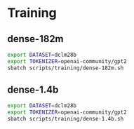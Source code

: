 # Training

## dense-182m

```bash
export DATASET=dclm28b
export TOKENIZER=openai-community/gpt2
sbatch scripts/training/dense-182m.sh
```

## dense-1.4b

```bash
export DATASET=dclm28b
export TOKENIZER=openai-community/gpt2
sbatch scripts/training/dense-1.4b.sh
```
